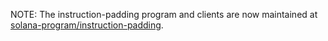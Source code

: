 NOTE: The instruction-padding program and clients are now maintained at
[solana-program/instruction-padding](https://github.com/solana-program/instruction-padding).
